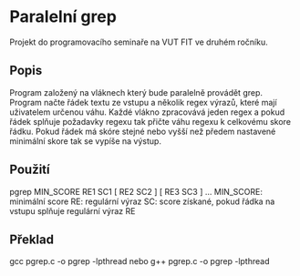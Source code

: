# Paralelní grep
Projekt do programovacího seminaře na VUT FIT ve druhém ročníku.

## Popis
Program založený na vláknech který bude paralelně provádět grep. 
Program načte řádek textu ze vstupu a několik regex výrazů, které mají uživatelem určenou váhu.
Každé vlákno zpracovává jeden regex a pokud řádek splňuje požadavky regexu tak přičte váhu regexu
k celkovému skore řádku. Pokud řádek má skóre stejné nebo vyšší než předem nastavené minimální skore
tak se vypíše na výstup.

## Použití
pgrep MIN_SCORE RE1 SC1 [ RE2 SC2 ] [ RE3 SC3 ] ...
MIN_SCORE: minimální score
RE: regulární výraz
SC: score získané, pokud řádka na vstupu splňuje regulární výraz RE

## Překlad
gcc pgrep.c -o pgrep -lpthread
nebo
g++ pgrep.c -o pgrep -lpthread
